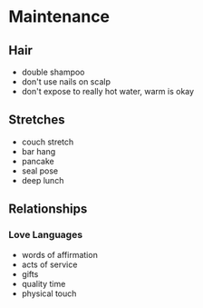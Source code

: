 # Maintenance

## Hair

- double shampoo
- don't use nails on scalp
- don't expose to really hot water, warm is okay

## Stretches

- couch stretch
- bar hang
- pancake
- seal pose
- deep lunch

## Relationships

### Love Languages

- words of affirmation
- acts of service
- gifts
- quality time
- physical touch
